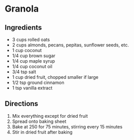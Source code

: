 # Granola

## Ingredients

- 3 cups rolled oats
- 2 cups almonds, pecans, pepitas, sunflower seeds, etc.
- 1 cup coconut
- 1/4 cup brown sugar
- 1/4 cup maple syrup
- 1/4 cup coconut oil
- 3/4 tsp salt
- 1 cup dried fruit, chopped smaller if large
- 1/2 tsp ground cinnamon
- 1 tsp vanilla extract

## Directions

1. Mix everything except for dried fruit
2. Spread onto baking sheet
3. Bake at 250 for 75 minutes, stirring every 15 minutes
4. Stir in dried fruit after baking
